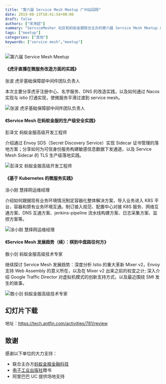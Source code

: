 ```yaml
---
title: "第六届 Service Mesh Meetup 广州站回顾"
date: 2019-08-13T10:41:54+08:00
draft: false
authors: ["宋净超"]
summary: "ServiceMesher 社区和蚂蚁金服联合主办的第六届 Service Mesh Meetup 广州站收官，来自虎牙的张波、慧择网的涂小刚、蚂蚁金服的彭泽文、敖小剑为社区带来精彩分享。"
tags: ["meetup"]
categories: ["其他"]
keywords: ["service mesh","meetup"]
---
```


![第六届 Service Mesh Meetup](https://gw.alipayobjects.com/mdn/rms_91f3e6/afts/img/A*jDqoTJLCrcEAAAAAAAAAAABkARQnAQ)

#### 《虎牙直播在微服务改造方面的实践》

张波 虎牙基础保障部中间件团队负责人

本次主要分享虎牙注册中心、名字服务、DNS 的改造实践，以及如何通过 Nacos 实现与 istio 打通实现，使微服务平滑过渡到 service mesh。

![张波 虎牙基础保障部中间件团队负责人](https://gw.alipayobjects.com/mdn/rms_91f3e6/afts/img/A*yuUFSL3ToOMAAAAAAAAAAABkARQnAQ)

#### 《Service Mesh 在蚂蚁金服的生产级安全实践》

彭泽文 蚂蚁金服高级开发工程师

介绍通过 Envoy SDS（Secret Discovery Service）实现 Sidecar 证书管理的落地方案；分享如何为可信身份服务构建敏感信息数据下发通道，以及 Service Mesh Sidecar 的 TLS 生产级落地实践。

![彭泽文 蚂蚁金服高级开发工程师](https://gw.alipayobjects.com/mdn/rms_91f3e6/afts/img/A*bzoXQ5icbBsAAAAAAAAAAABkARQnAQ)

#### 《基于 Kubernetes 的微服务实践》

涂小刚 慧择网运维经理

介绍如何跟据现有业务环境情况制定容器化整体解决方案，导入业务进入 K8S 平台，容器和原有业务环境互通。制订接入规范、配置中心对接 K8S 服务、网络互通方案、DNS 互通方案、jenkins-pipeline 流水线构建方案、日志采集方案、监控方案等。

![涂小刚 慧择网运维经理](https://gw.alipayobjects.com/mdn/rms_91f3e6/afts/img/A*XNWeRaon9z4AAAAAAAAAAABkARQnAQ)

#### 《Service Mesh 发展趋势（续）：棋到中盘路往何方》

敖小剑 蚂蚁金服高级技术专家

继续探讨 Service Mesh 发展趋势：深度分析 Istio 的重大革新 Mixer v2，Envoy 支持 Web Assembly 的意义所在，以及在 Mixer v2 出来之前的权宜之计; 深入介绍 Google Traffic Director 对虚拟机模式的创新支持方式，以及最近围绕 SMI 发生的故事。

![敖小剑 蚂蚁金服高级技术专家](https://gw.alipayobjects.com/mdn/rms_91f3e6/afts/img/A*Bv_qSrl_7jEAAAAAAAAAAABkARQnAQ)

## 幻灯片下载

地址：https://tech.antfin.com/activities/781/review

## 致谢

感谢以下单位的大力支持：

- 联合主办方[蚂蚁金服金融科技](https://tech.antfin.com/activities/2)
- [电子工业出版社](https://www.phei.com.cn/)赠书
- 阿里巴巴 UC 提供场地支持
